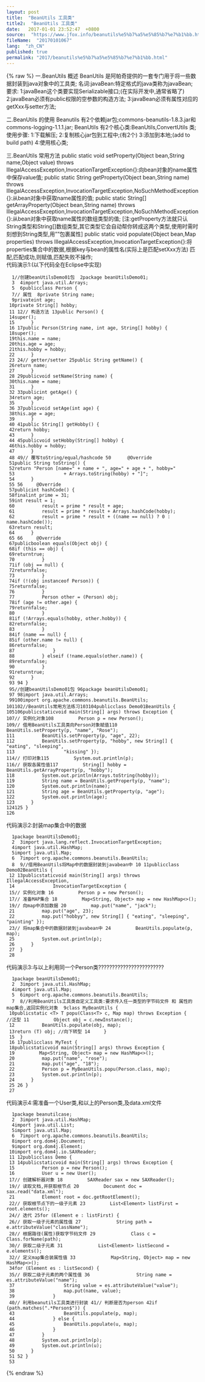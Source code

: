 ```yaml
---
layout: post
title:  "BeanUtils 工具类"
title2:  "BeanUtils 工具类"
date:   2017-01-01 23:52:47  +0800
source:  "https://www.jfox.info/beanutils%e5%b7%a5%e5%85%b7%e7%b1%bb.html"
fileName:  "20170101067"
lang:  "zh_CN"
published: true
permalink: "2017/beanutils%e5%b7%a5%e5%85%b7%e7%b1%bb.html"
---
```

{% raw %}
一.BeanUtils 概述
BeanUtils 是阿帕奇提供的一套专门用于将一些数据封装到java对象中的工具类;
名词:javaBean:特定格式的java类称为javaBean;
要求:
1:javaBean这个类要实现Serializable接口;(在实际开发中,通常省略了)
2:javaBean必须有public权限的空参数的构造方法;
3:javaBean必须有属性对应的getXxx与setter方法;

二.BeanUtils 的使用
Beanutils 有2个依赖jar包;commons-beanutils-1.8.3.jar和commons-logging-1.1.1.jar;
BeanUtils 有2个核心类:BeanUtils,ConvertUtils 类;
使用步骤:
1:下载解压;
2:复制核心jar包到工程中;(有2个)
3:添加到本地;(add to build path)
4:使用核心类;

三.BeanUtils 常用方法
public static void setProperty(Object bean,String name,Object value)
throws IllegalAccessException,InvocationTargetException{}:向bean对象的name属性中保存value值;
public static String getProperty(Object bean,String name)
throws IllegalAccessException,InvocationTargetException,NoSuchMethodException{}:从bean对象中获取name属性的值;
public static String[] getArrayProperty(Object bean,String name)
throws IllegalAccessException,InvocationTargetException,NoSuchMethodException{}:从bean对象中获取name属性的数组类型的值;
[注:getProperty方法就只认String类型和String[]数组类型,其它类型它会自动帮你转成这两个类型,使用时需时刻想到String类型,用””包裹属性]
public static void populate(Object bean,Map properties)
throws IllegalAccessException,InvocationTargetException{}:将properties集合中的数据,根据key与bean的属性名(实际上是匹配setXxx方法)    匹配,匹配成功,则赋值,匹配失败不操作;                                                    
代码演示1:(以下代码全在Eclipse中实现)

      1//创建beanUtilsDemo01包  2package beanUtilsDemo01;
      3  4import java.util.Arrays;
      5  6publicclass Person {
      7// 属性  8private String name;
      9privateint age;
     10private String[] hobby;
     11 12// 构造方法 13public Person() {
     14super();
     15      }
     16 17public Person(String name, int age, String[] hobby) {
     18super();
     19this.name = name;
     20this.age = age;
     21this.hobby = hobby;
     22      }
     23 24// getter/setter 25public String getName() {
     26return name;
     27      }
     28 29publicvoid setName(String name) {
     30this.name = name;
     31      }
     32 33publicint getAge() {
     34return age;
     35      }
     36 37publicvoid setAge(int age) {
     38this.age = age;
     39      }
     40 41public String[] getHobby() {
     42return hobby;
     43      }
     44 45publicvoid setHobby(String[] hobby) {
     46this.hobby = hobby;
     47      }
     48 49// 覆写toString/equal/hashcode 50      @Override
     51public String toString() {
     52return "Person [name=" + name + ", age=" + age + ", hobby="
     53                  + Arrays.toString(hobby) + "]";
     54      }
     55 56     @Override
     57publicint hashCode() {
     58finalint prime = 31;
     59int result = 1;
     60          result = prime * result + age;
     61          result = prime * result + Arrays.hashCode(hobby);
     62          result = prime * result + ((name == null) ? 0 : name.hashCode());
     63return result;
     64      }
     65 66     @Override
     67publicboolean equals(Object obj) {
     68if (this == obj) {
     69returntrue;
     70          }
     71if (obj == null) {
     72returnfalse;
     73          }
     74if (!(obj instanceof Person)) {
     75returnfalse;
     76          }
     77          Person other = (Person) obj;
     78if (age != other.age) {
     79returnfalse;
     80          }
     81if (!Arrays.equals(hobby, other.hobby)) {
     82returnfalse;
     83          }
     84if (name == null) {
     85if (other.name != null) {
     86returnfalse;
     87              }
     88          } elseif (!name.equals(other.name)) {
     89returnfalse;
     90          }
     91returntrue;
     92      }
     93 94 }
     95//创建beanUtilsDemo01包 96package beanUtilsDemo01;
     97 98import java.util.Arrays;
     99100import org.apache.commons.beanutils.BeanUtils;
    101102//BeanUtils常用方法练习103104publicclass Demo01BeanUtils {
    105106publicstaticvoid main(String[] args) throws Exception {
    107// 实例化对象108         Person p = new Person();
    109// 借用BeanUtils工具类向Person对象赋值110         BeanUtils.setProperty(p, "name", "Rose");
    111          BeanUtils.setProperty(p, "age", 22);
    112          BeanUtils.setProperty(p, "hobby", new String[] { "eating", "sleeping",
    113                  "kissing" });
    114// 打印对象115         System.out.println(p);
    116// 获取各属性值117         String[] hobby = BeanUtils.getArrayProperty(p, "hobby");
    118          System.out.println(Arrays.toString(hobby));
    119          String name = BeanUtils.getProperty(p, "name");
    120          System.out.println(name);
    121          String age = BeanUtils.getProperty(p, "age");
    122          System.out.println(age);
    123      }
    124125 }
    126

代码演示2:封装map集合中的数据

      1package beanUtilsDemo01;
      2  3import java.lang.reflect.InvocationTargetException;
      4import java.util.HashMap;
      5import java.util.Map;
      6  7import org.apache.commons.beanutils.BeanUtils;
      8  9//借用BeanUtils将Map中的数据封装到javabean中 10 11publicclass Demo02BeanUtils {
     12 13publicstaticvoid main(String[] args) throws IllegalAccessException,
     14              InvocationTargetException {
     15// 实例化对象 16         Person p = new Person();
     17// 准备MAP集合 18         Map<String, Object> map = new HashMap<>();
     19// 向map中添加数据 20         map.put("name", "jack");
     21          map.put("age", 23);
     22          map.put("hobbyy", new String[] { "eating", "sleeping", "painting" });
     23// 将map集合中的数据封装到javabean中 24         BeanUtils.populate(p, map);
     25          System.out.println(p);
     26      }
     27  }
     28

代码演示3:与以上利用同一个Person类????????????????????????

      1package beanUtilsDemo01;
      2  3import java.util.HashMap;
      4import java.util.Map;
      5  6import org.apache.commons.beanutils.BeanUtils;
      7  8//利用BeanUtils工具类自定义工具类:要求传入任一类型的字节码文件 和 属性的map集合,返回实例化对象  9class MyBeanUtils {
     10publicstatic <T> T popu(Class<T> c, Map map) throws Exception {    //泛型 11         Object obj = c.newInstance();
     12          BeanUtils.populate(obj, map);
     13return (T) obj; //向下转型 14     }
     15  }
     16 17publicclass MyTest {
     18publicstaticvoid main(String[] args) throws Exception {
     19         Map<String, Object> map = new HashMap<>();
     20          map.put("name", "rose");
     21          map.put("age", "18");
     22          Person p = MyBeanUtils.popu(Person.class, map);
     23          System.out.println(p);
     24      }
     25 26 }
     27

代码演示4:需准备一个User类,和以上的Person类,及data.xml文件

      1package beanutilcase;
      2  3import java.util.HashMap;
      4import java.util.List;
      5import java.util.Map;
      6  7import org.apache.commons.beanutils.BeanUtils;
      8import org.dom4j.Document;
      9import org.dom4j.Element;
     10import org.dom4j.io.SAXReader;
     11 12publicclass Demo {
     13 14publicstaticvoid main(String[] args) throws Exception {
     15          Person p = new Person();
     16          User u = new User();
     17// 创建解析器对象 18         SAXReader sax = new SAXReader();
     19// 读取文档,并获取根节点 20         Document doc = sax.read("data.xml");
     21          Element root = doc.getRootElement();
     22// 获取根节点下的一级子元素 23         List<Element> listFirst = root.elements();
     24// 迭代 25for (Element e : listFirst) {
     26// 获取一级子元素的属性值 27             String path = e.attributeValue("className");
     28// 根据路径(属性)获取字节码文件 29             Class c = Class.forName(path);
     30// 获取二级子元素 31             List<Element> listSecond = e.elements();
     32// 定义map集合装属性值 33             Map<String, Object> map = new HashMap<>();
     34for (Element es : listSecond) {
     35// 获取二级子元素的两个属性值 36                 String name = es.attributeValue("name");
     37                  String value = es.attributeValue("value");
     38                  map.put(name, value);
     39              }
     40// 利用beanutils工具类进行封装 41// 判断是否为person 42if (path.matches(".*Person$")) {
     43                  BeanUtils.populate(p, map);
     44              } else {
     45                  BeanUtils.populate(u, map);
     46              }
     47          }
     48          System.out.println(p);
     49          System.out.println(u);
     50      }
     51 52 }
     53
{% endraw %}